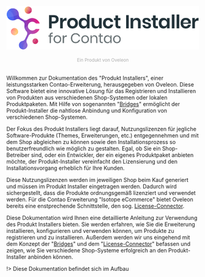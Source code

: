 ![logo.svg](logo.svg)
<center><small style="color:#aeaeae;">Ein Produkt von Oveleon</small></center>

<br/>

Willkommen zur Dokumentation des "Produkt Installers", einer leistungsstarken Contao-Erweiterung, herausgegeben von Oveleon. Diese Software bietet eine innovative Lösung für das Registrieren und Installieren von Produkten aus verschiedenen Shop-Systemen oder lokalen Produktpaketen. Mit Hilfe von sogenannten "[Bridges](bridges/README.md)" ermöglicht der Produkt-Installer die nahtlose Anbindung und Konfiguration von verschiedenen Shop-Systemen.

Der Fokus des Produkt Installers liegt darauf, Nutzungslizenzen für jegliche Software-Produkte (Themes, Erweiterungen, etc.) entgegennehmen und mit dem Shop abgleichen zu können sowie den Installationsprozess so benutzerfreundlich wie möglich zu gestalten. Egal, ob Sie ein Shop-Betreiber sind, oder ein Entwickler, der ein eigenes Produktpaket anbieten möchte, der Produkt-Installer vereinfacht den Lizensierung und den Installationsvorgang erheblich für Ihre Kunden.

Diese Nutzungslizenzen werden im jeweiligen Shop beim Kauf generiert und müssen im Produkt Installer eingetragen werden. Dadurch wird sichergestellt, dass die Produkte ordnungsgemäß lizenziert und verwendet werden. Für die Contao Erweiterung "Isotope eCommerce" bietet Oveleon bereits eine enstprechende Schnittstelle, den sog. [License-Connector](connector/README.md).

Diese Dokumentation wird Ihnen eine detaillierte Anleitung zur Verwendung des Produkt Installers bieten. Sie werden erfahren, wie Sie die Erweiterung installieren, konfigurieren und verwenden können, um Produkte zu registrieren und zu installieren. Außerdem werden wir uns eingehend mit dem Konzept der "[Bridges](bridges/README.md)" und dem "[License-Connector](connector/README.md)" befassen und zeigen, wie Sie verschiedene Shop-Systeme erfolgreich an den Produkt-Installer anbinden können.

!> Diese Dokumentation befindet sich im Aufbau
